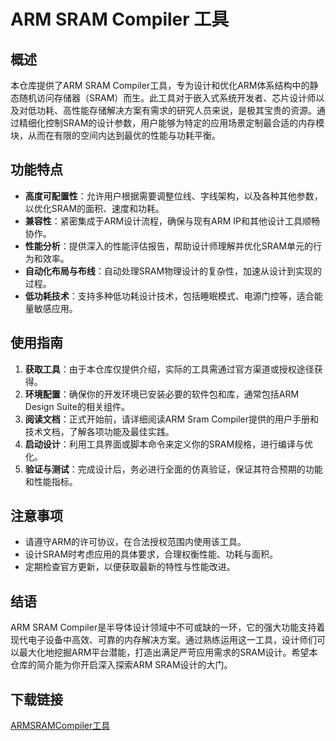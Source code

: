 # ARM SRAM Compiler 工具

## 概述

本仓库提供了ARM SRAM Compiler工具，专为设计和优化ARM体系结构中的静态随机访问存储器（SRAM）而生。此工具对于嵌入式系统开发者、芯片设计师以及对低功耗、高性能存储解决方案有需求的研究人员来说，是极其宝贵的资源。通过精细化控制SRAM的设计参数，用户能够为特定的应用场景定制最合适的内存模块，从而在有限的空间内达到最优的性能与功耗平衡。

## 功能特点

- **高度可配置性**：允许用户根据需要调整位线、字线架构，以及各种其他参数，以优化SRAM的面积、速度和功耗。
- **兼容性**：紧密集成于ARM设计流程，确保与现有ARM IP和其他设计工具顺畅协作。
- **性能分析**：提供深入的性能评估报告，帮助设计师理解并优化SRAM单元的行为和效率。
- **自动化布局与布线**：自动处理SRAM物理设计的复杂性，加速从设计到实现的过程。
- **低功耗技术**：支持多种低功耗设计技术，包括睡眠模式、电源门控等，适合能量敏感应用。

## 使用指南

1. **获取工具**：由于本仓库仅提供介绍，实际的工具需通过官方渠道或授权途径获得。
2. **环境配置**：确保你的开发环境已安装必要的软件包和库，通常包括ARM Design Suite的相关组件。
3. **阅读文档**：正式开始前，请详细阅读ARM Sram Compiler提供的用户手册和技术文档，了解各项功能及最佳实践。
4. **启动设计**：利用工具界面或脚本命令来定义你的SRAM规格，进行编译与优化。
5. **验证与测试**：完成设计后，务必进行全面的仿真验证，保证其符合预期的功能和性能指标。

## 注意事项

- 请遵守ARM的许可协议，在合法授权范围内使用该工具。
- 设计SRAM时考虑应用的具体要求，合理权衡性能、功耗与面积。
- 定期检查官方更新，以便获取最新的特性与性能改进。

## 结语

ARM SRAM Compiler是半导体设计领域中不可或缺的一环，它的强大功能支持着现代电子设备中高效、可靠的内存解决方案。通过熟练运用这一工具，设计师们可以最大化地挖掘ARM平台潜能，打造出满足严苛应用需求的SRAM设计。希望本仓库的简介能为你开启深入探索ARM SRAM设计的大门。

## 下载链接

[ARMSRAMCompiler工具](https://pan.quark.cn/s/6bb129049f04)